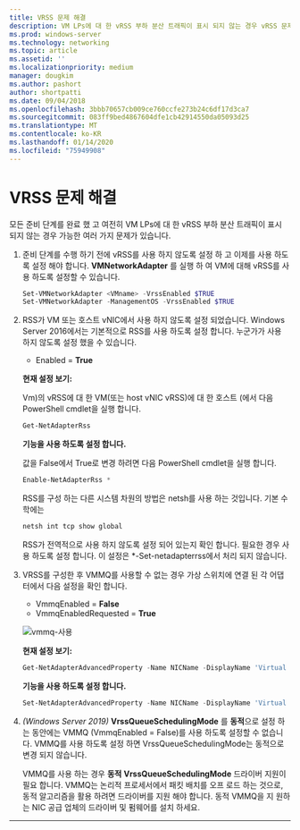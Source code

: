 ```yaml
---
title: VRSS 문제 해결
description: VM LPs에 대 한 vRSS 부하 분산 트래픽이 표시 되지 않는 경우 vRSS 문제를 해결 합니다.
ms.prod: windows-server
ms.technology: networking
ms.topic: article
ms.assetid: ''
ms.localizationpriority: medium
manager: dougkim
ms.author: pashort
author: shortpatti
ms.date: 09/04/2018
ms.openlocfilehash: 3bbb70657cb009ce760ccfe273b24c6df17d3ca7
ms.sourcegitcommit: 083ff9bed4867604dfe1cb42914550da05093d25
ms.translationtype: MT
ms.contentlocale: ko-KR
ms.lasthandoff: 01/14/2020
ms.locfileid: "75949908"
---
```

# <a name="resolve-vrss-issues"></a>VRSS 문제 해결

모든 준비 단계를 완료 했 고 여전히 VM LPs에 대 한 vRSS 부하 분산 트래픽이 표시 되지 않는 경우 가능한 여러 가지 문제가 있습니다.

1. 준비 단계를 수행 하기 전에 vRSS를 사용 하지 않도록 설정 하 고 이제를 사용 하도록 설정 해야 합니다. **VMNetworkAdapter** 를 실행 하 여 VM에 대해 vRSS를 사용 하도록 설정할 수 있습니다.

   ```PowerShell
   Set-VMNetworkAdapter <VMname> -VrssEnabled $TRUE
   Set-VMNetworkAdapter -ManagementOS -VrssEnabled $TRUE
   ```

2. RSS가 VM 또는 호스트 vNIC에서 사용 하지 않도록 설정 되었습니다. Windows Server 2016에서는 기본적으로 RSS를 사용 하도록 설정 합니다. 누군가가 사용 하지 않도록 설정 했을 수 있습니다. 

   - Enabled = **True**

   **현재 설정 보기:** 

   Vm\)의 vRSS에 대 한 VM\(또는 host vNIC vRSS\)에 대 한 호스트 \(에서 다음 PowerShell cmdlet을 실행 합니다.

   ```PowerShell
   Get-NetAdapterRss
   ```

   **기능을 사용 하도록 설정 합니다.** 

   값을 False에서 True로 변경 하려면 다음 PowerShell cmdlet을 실행 합니다.

   ```PowerShell
   Enable-NetAdapterRss *
   ```
   
   RSS를 구성 하는 다른 시스템 차원의 방법은 netsh를 사용 하는 것입니다. 기본 수학에는 
   
    ```cmd
   netsh int tcp show global
   ```
   
   RSS가 전역적으로 사용 하지 않도록 설정 되어 있는지 확인 합니다. 필요한 경우 사용 하도록 설정 합니다. 이 설정은 *-Set-netadapterrss에서 처리 되지 않습니다.

3. VRSS를 구성한 후 VMMQ를 사용할 수 없는 경우 가상 스위치에 연결 된 각 어댑터에서 다음 설정을 확인 합니다.

   - VmmqEnabled = **False**
   - VmmqEnabledRequested = **True**

   ![vmmq-사용](../../media/vmmq-enabled.png)

   **현재 설정 보기:** 

   ```PowerShell
   Get-NetAdapterAdvancedProperty -Name NICName -DisplayName 'Virtual Switch RSS'
   ```

   **기능을 사용 하도록 설정 합니다.** 

   ```PowerShell
   Set-NetAdapterAdvancedProperty -Name NICName -DisplayName 'Virtual Switch RSS' -DisplayValue Enabled”
   ```
 
4. _(Windows Server 2019)_ **VrssQueueSchedulingMode** 를 **동적**으로 설정 하는 동안에는 VMMQ (VmmqEnabled = False)를 사용 하도록 설정할 수 없습니다. VMMQ를 사용 하도록 설정 하면 VrssQueueSchedulingMode는 동적으로 변경 되지 않습니다.<p>VMMQ를 사용 하는 경우 **동적** **VrssQueueSchedulingMode** 드라이버 지원이 필요 합니다.  VMMQ는 논리적 프로세서에서 패킷 배치를 오프 로드 하는 것으로, 동적 알고리즘을 활용 하려면 드라이버를 지원 해야 합니다.  동적 VMMQ을 지 원하는 NIC 공급 업체의 드라이버 및 펌웨어를 설치 하세요.



---
